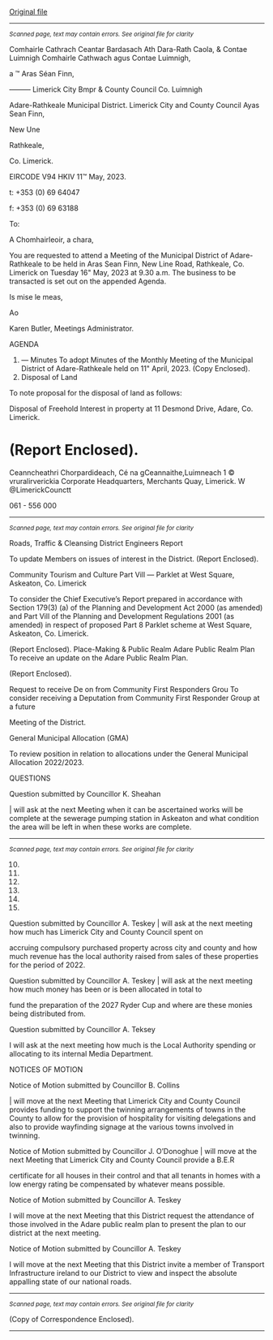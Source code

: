 [Original file](https://www.limerick.ie/sites/default/files/media/documents/2023-05/00-Agenda-Monthly-Meeting-of-Municipal-District-of-Adare-Rathkeale-16th-May-2023.pdf)

---
*<small>Scanned page, text may contain errors. See original file for clarity</small>*  

Comhairle Cathrach Ceantar Bardasach Ath Dara-Rath Caola,
& Contae Luimnigh Comhairle Cathwach agus Contae Luimnigh,

a ™ Aras Séan Finn,

——— Limerick City Bmpr
& County Council Co. Luimnigh

Adare-Rathkeale Municipal District.
Limerick City and County Council
Ayas Sean Finn,

New Une

Rathkeale,

Co. Limerick.

EIRCODE V94 HKIV
11™ May, 2023.

t: +353 (0) 69 64047

f: +353 (0) 69 63188

To:

A Chomhairleoir, a chara,

You are requested to attend a Meeting of the Municipal District of Adare-Rathkeale to be held in
Aras Sean Finn, New Line Road, Rathkeale, Co. Limerick on Tuesday 16" May, 2023 at 9.30 a.m.
The business to be transacted is set out on the appended Agenda.

Is mise le meas,

Ao

Karen Butler,
Meetings Administrator.

AGENDA

1. — Minutes
To adopt Minutes of the Monthly Meeting of the Municipal District of Adare-Rathkeale held
on 11" April, 2023.
(Copy Enclosed).
2. Disposal of Land

To note proposal for the disposal of land as follows:

Disposal of Freehold Interest in property at 11 Desmond Drive, Adare, Co. Limerick.

(Report Enclosed).
=
Ceanncheathri Chorpardideach, Cé na gCeannaithe,Luimneach 1 © vruralirverickia
Corporate Headquarters, Merchants Quay, Limerick. W @LimerickCounctt

061 - 556 000


---
*<small>Scanned page, text may contain errors. See original file for clarity</small>*  

Roads, Traffic & Cleansing
District Engineers Report

To update Members on issues of interest in the District.
(Report Enclosed).

Community Tourism and Culture
Part Vill — Parklet at West Square, Askeaton, Co. Limerick

To consider the Chief Executive’s Report prepared in accordance with Section 179(3) (a) of
the Planning and Development Act 2000 (as amended) and Part Vill of the Planning and
Development Regulations 2001 (as amended) in respect of proposed Part 8 Parklet scheme
at West Square, Askeaton, Co. Limerick.

(Report Enclosed).
Place-Making & Public Realm
Adare Public Realm Plan
To receive an update on the Adare Public Realm Plan.

(Report Enclosed).

Request to receive De on from Community First Responders Grou
To consider receiving a Deputation from Community First Responder Group at a future

Meeting of the District.

General Municipal Allocation (GMA)

To review position in relation to allocations under the General Municipal Allocation
2022/2023.

QUESTIONS

Question submitted by Councillor K. Sheahan

| will ask at the next Meeting when it can be ascertained works will be complete at the
sewerage pumping station in Askeaton and what condition the area will be left in when
these works are complete.


---
*<small>Scanned page, text may contain errors. See original file for clarity</small>*  

10.

11.

12.

13.

14.

15.

Question submitted by Councillor A. Teskey
| will ask at the next meeting how much has Limerick City and County Council spent on

accruing compulsory purchased property across city and county and how much revenue
has the local authority raised from sales of these properties for the period of 2022.

Question submitted by Councillor A. Teskey
| will ask at the next meeting how much money has been or is been allocated in total to

fund the preparation of the 2027 Ryder Cup and where are these monies being distributed
from.

Question submitted by Councillor A. Teksey

I will ask at the next meeting how much is the Local Authority spending or allocating to its
internal Media Department.

NOTICES OF MOTION

Notice of Motion submitted by Councillor B. Collins

| will move at the next Meeting that Limerick City and County Council provides funding to
support the twinning arrangements of towns in the County to allow for the provision of
hospitality for visiting delegations and also to provide wayfinding signage at the various
towns involved in twinning.

Notice of Motion submitted by Councillor J. O’Donoghue
| will move at the next Meeting that Limerick City and County Council provide a B.E.R

certificate for all houses in their control and that all tenants in homes with a low energy
rating be compensated by whatever means possible.

Notice of Motion submitted by Councillor A. Teskey

I will move at the next Meeting that this District request the attendance of those involved
in the Adare public realm plan to present the plan to our district at the next meeting.

Notice of Motion submitted by Councillor A. Teskey

I will move at the next Meeting that this District invite a member of Transport Infrastructure
ireland to our District to view and inspect the absolute appalling state of our national
roads.


---
*<small>Scanned page, text may contain errors. See original file for clarity</small>*  

(Copy of Correspondence Enclosed).


---
